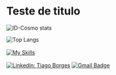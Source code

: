 # Teste de titulo

![ID-Cosmo stats](https://github-readme-stats.vercel.app/api?username=ID-Cosmo&show_icons=true)







![Top Langs](https://github-readme-stats.vercel.app/api/top-langs/?username=ID-Cosmo&layout=compact)
<br><br>
[![My Skills](https://skillicons.dev/icons?i=python,java,c#,js)](https://skillicons.dev)
<br><br>
[![Linkedin: Tiago Borges](https://img.shields.io/badge/-TiagoBorges-blue?style=flat-square&logo=Linkedin&logoColor=white&link={www.linkedin.com/in/tiago-borges-4b1a77245}/)]({www.linkedin.com/in/tiago-borges-4b1a77245})
[![Gmail Badge](https://img.shields.io/badge/-t.i.borges.ll@gmail.com-006bed?style=flat-square&logo=Gmail&logoColor=white&link=mailto:{t.i.borges.ll@gmail.com})](mailto:{t.i.borges.ll@gmail.com})
<!--
**ID-Cosmo/ID-Cosmo** is a ✨ _special_ ✨ repository because its `README.md` (this file) appears on your GitHub profile.

Here are some ideas to get you started:

- 🔭 I’m currently working on ...
- 🌱 I’m currently learning ...
- 👯 I’m looking to collaborate on ...
- 🤔 I’m looking for help with ...
- 💬 Ask me about ...
- 📫 How to reach me: ...
- 😄 Pronouns: ...
- ⚡ Fun fact: ...
-->
